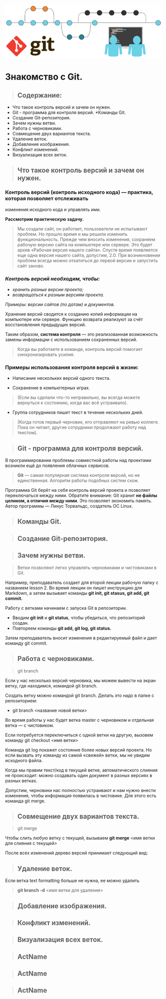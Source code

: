 ![Git_images](Git_images.png)
# __Знакомство с Git.__

> ## __Содержание:__
* Что такое контроль версий и зачем он нужен.
* Git - программа для контроля версий.
*Команды Git.
* Создание Git-репозитория.
* Зачем нужны ветви.
* Работа с черновиками.
* Совмещение двух вариантов текста.
* Удаление веток.
* Добавление изображения.
* Конфликт изменений.
* Визуализация всех веток.


>##  __Что такое контроль версий и зачем он нужен.__
### __Контроль версий (контроль исходного кода)__ — практика, которая позволяет отслеживать
изменения исходного кода и управлять ими.

__Рассмотрим практическую задачу.__

> Мы создали сайт, он работает, пользователи не испытывают проблем. Но прошло время и мы
решили изменить функциональность. Прежде чем вносить изменения, сохраняем рабочую версию
сайта на компьютере или сервере. Это будет архив «Рабочая версия нашего сайта». Спустя время
появляется еще одна версия нашего сайта, допустим, 2.0. При возникновении проблем всегда
можно откатиться до первой версии и запустить сайт заново.
### _Контроль версий необходим, чтобы:_
* _хранить разные версии проекта;_
* _возвращаться к разным версиям проекта._

_Примеры: версии сайтов (по датам) и документов._

Хранение версий сводится к созданию копий информации на компьютере или сервере.
Функцию возврата реализуют за счёт восстановления предыдущих версий.

Таким образом, __система контроля__ — это реализованная возможность замены информации
с использованием сохраненных версий.

>Когда вы работаете в команде, контроль версий помогает синхронизировать усилия.

### __Примеры использования контроля версий в жизни:__
 * Написание нескольких версий одного текста.

 * Сохранение в компьютерных играх.

>(Если вы сделали что-то неправильно, вы всегда можете вернуться к состоянию, когда вас всё устраивало).

 * Группа сотрудников пишет текст в течение
нескольких дней.

>(Когда готов первый черновик, его
отправляют на ревью коллеге. Пока он
читает, другие сотрудники продолжают
работу над текстом).

>## __Git - программа для контроля версий.__

В программировании проблемы совместной
работы над проектами возникли ещё до
появления облачных сервисов.

>__Git__ — самая популярная система контроля
версий, но не единственная. Алгоритм
работы подобных систем схож.

Программа Git берёт на себя контроль версий
проекта и позволяет переключаться между
ними. Обратите внимание: Git хранит __не файлы целиком, а отличия между ними__. Это позволяет экономить память. Автор программы — Линус Торвальдс, создатель ОС Linux.



>## __Команды Git.__


>## __Создание Git-репозитория.__


>## __Зачем нужны ветви.__

>Ветки позволяют легко управлять черновиками и чистовиками в Git.

Например, преподаватель создает для второй
лекции рабочую папку с названием lesson 2. Во
время лекции он пишет инструкцию для
Markdown, а затем вызывает команды __git init, git
stasus, git add, git commit.__

Работу с ветками начинаем с запуска Git в репозитории.

* Вводим __git init__ и __git status__, чтобы убедиться,
что репозиторий создан.
* Повторяем команды __git add, git log,
git status.__

Затем преподаватель вносит изменения в
редактируемый файл и дает команду git commit.

>## __Работа с черновиками.__

>git branch

Если у нас несколько версий черновика, мы
можем вывести на экран ветку, где находимся,
командой git branch.

Создать ветку можно командой git branch.
Делать это надо в папке с репозиторием:
* git branch <название новой ветки>

Во время работы у нас будет ветка master с
черновиком и отдельная ветка — с чистовиком.

Если потребуется переключиться с одной ветки
на другую, вызовем команду git checkout <имя
ветки>

Команда git log покажет состояние более новых
версий проекта. Но если вызвать эту команду из
самой «свежей» ветки, мы не увидим исходного
файла.

Когда мы правим текст/код в текущей ветке,
автоматического слияния не происходит: можно
создавать один документ в разных версиях
в разных ветках.

Допустим, черновики нас полностью устраивают и нам нужно внести изменения, чтобы
информация появилась в чистовике. Для этого есть команда git merge.
>## __Совмещение двух вариантов текста.__

>git merge

Чтобы слить любую ветку с текущей, вызываем
__git merge__ <имя ветки для слияния с текущей>

После всех изменений дерево версий принимает следующий вид:


>## __Удаление веток.__

Если ветка text formatting больше не нужна, ее можно удалить

> __git branch -d__ <имя ветки для удаления>

>## __Добавление изображения.__

>## __Конфликт изменений.__

>## __Визуализация всех веток.__


>## __ActName__

>## __ActName__

>## __ActName__
